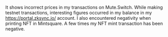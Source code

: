 It shows incorrect prices in my transactions on Mute.Switch. While making testnet transactions, interesting figures occurred in my balance in my https://portal.zksync.io/ account. I also encountered negativity when printing NFT in Mintsquare. A few times my NFT mint transaction has been negative.
